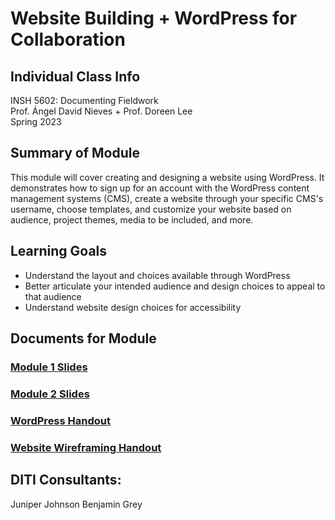 # Website Building + WordPress for Collaboration


## Individual Class Info
INSH 5602: Documenting Fieldwork
<br>
Prof. Ángel David Nieves + Prof. Doreen Lee
<br>
Spring 2023

## Summary of Module
This module will cover creating and designing a website using WordPress. It demonstrates how to sign up for an account with the WordPress content management systems (CMS), create a website through your specific CMS's username, choose templates, and customize your website based on audience, project themes, media to be included, and more. 

## Learning Goals
+ Understand the layout and choices available through WordPress
+ Better articulate your intended audience and design choices to appeal to that audience
+ Understand website design choices for accessibility

## Documents for Module

### [Module 1 Slides](https://github.com/NULabNortheastern/digitalassignmentshowcase/blob/master/website-building/sp23-nieves-lee-insh5602-wordpress/SP23Nieves-Lee-WordPress-Visit1-Slides.pdf)
### [Module 2 Slides](https://github.com/NULabNortheastern/digitalassignmentshowcase/blob/master/website-building/sp23-nieves-lee-insh5602-wordpress/SP23Nieves-Lee-WordPress-Visit2-Slides.pdf)
### [WordPress Handout](https://github.com/NULabNortheastern/digitalassignmentshowcase/blob/master/handouts/website-building/Handout-WordPress.pdf)
### [Website Wireframing Handout](https://github.com/NULabNortheastern/digitalassignmentshowcase/blob/master/handouts/website-building/Handout-Website_Wireframing.pdf)


## DITI Consultants:
Juniper Johnson
Benjamin Grey

